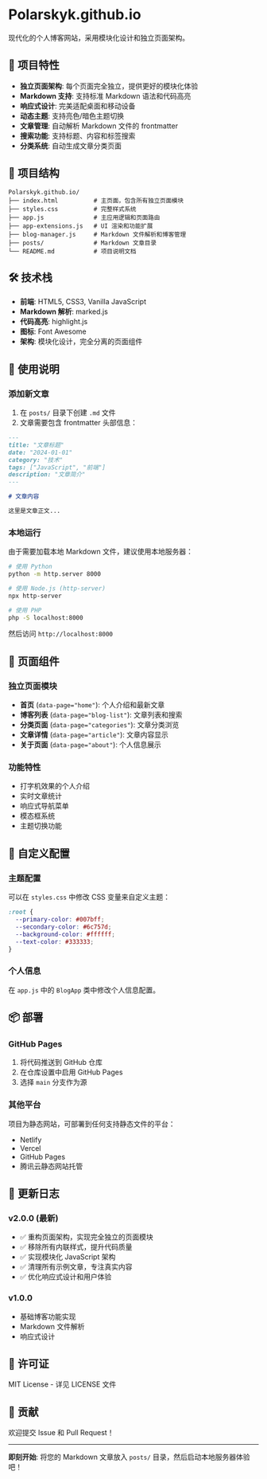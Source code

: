 # Polarskyk.github.io

现代化的个人博客网站，采用模块化设计和独立页面架构。

## 🚀 项目特性

- **独立页面架构**: 每个页面完全独立，提供更好的模块化体验
- **Markdown 支持**: 支持标准 Markdown 语法和代码高亮
- **响应式设计**: 完美适配桌面和移动设备
- **动态主题**: 支持亮色/暗色主题切换
- **文章管理**: 自动解析 Markdown 文件的 frontmatter
- **搜索功能**: 支持标题、内容和标签搜索
- **分类系统**: 自动生成文章分类页面

## 📁 项目结构

```
Polarskyk.github.io/
├── index.html          # 主页面，包含所有独立页面模块
├── styles.css          # 完整样式系统
├── app.js              # 主应用逻辑和页面路由
├── app-extensions.js   # UI 渲染和功能扩展
├── blog-manager.js     # Markdown 文件解析和博客管理
├── posts/              # Markdown 文章目录
└── README.md           # 项目说明文档
```

## 🛠️ 技术栈

- **前端**: HTML5, CSS3, Vanilla JavaScript
- **Markdown 解析**: marked.js
- **代码高亮**: highlight.js
- **图标**: Font Awesome
- **架构**: 模块化设计，完全分离的页面组件

## 📝 使用说明

### 添加新文章

1. 在 `posts/` 目录下创建 `.md` 文件
2. 文章需要包含 frontmatter 头部信息：

```markdown
---
title: "文章标题"
date: "2024-01-01"
category: "技术"
tags: ["JavaScript", "前端"]
description: "文章简介"
---

# 文章内容

这里是文章正文...
```

### 本地运行

由于需要加载本地 Markdown 文件，建议使用本地服务器：

```bash
# 使用 Python
python -m http.server 8000

# 使用 Node.js (http-server)
npx http-server

# 使用 PHP
php -S localhost:8000
```

然后访问 `http://localhost:8000`

## 🎨 页面组件

### 独立页面模块
- **首页** (`data-page="home"`): 个人介绍和最新文章
- **博客列表** (`data-page="blog-list"`): 文章列表和搜索
- **分类页面** (`data-page="categories"`): 文章分类浏览
- **文章详情** (`data-page="article"`): 文章内容显示
- **关于页面** (`data-page="about"`): 个人信息展示

### 功能特性
- 打字机效果的个人介绍
- 实时文章统计
- 响应式导航菜单
- 模态框系统
- 主题切换功能

## 🔧 自定义配置

### 主题配置
可以在 `styles.css` 中修改 CSS 变量来自定义主题：

```css
:root {
  --primary-color: #007bff;
  --secondary-color: #6c757d;
  --background-color: #ffffff;
  --text-color: #333333;
}
```

### 个人信息
在 `app.js` 中的 `BlogApp` 类中修改个人信息配置。

## 📦 部署

### GitHub Pages
1. 将代码推送到 GitHub 仓库
2. 在仓库设置中启用 GitHub Pages
3. 选择 `main` 分支作为源

### 其他平台
项目为静态网站，可部署到任何支持静态文件的平台：
- Netlify
- Vercel
- GitHub Pages
- 腾讯云静态网站托管

## 🔄 更新日志

### v2.0.0 (最新)
- ✅ 重构页面架构，实现完全独立的页面模块
- ✅ 移除所有内联样式，提升代码质量
- ✅ 实现模块化 JavaScript 架构
- ✅ 清理所有示例文章，专注真实内容
- ✅ 优化响应式设计和用户体验

### v1.0.0
- 基础博客功能实现
- Markdown 文件解析
- 响应式设计

## 📄 许可证

MIT License - 详见 LICENSE 文件

## 🤝 贡献

欢迎提交 Issue 和 Pull Request！

---

**即刻开始**: 将您的 Markdown 文章放入 `posts/` 目录，然后启动本地服务器体验吧！